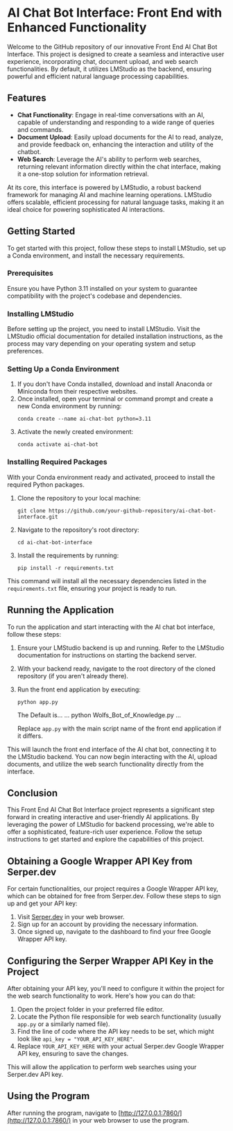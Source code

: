 
# AI Chat Bot Interface: Front End with Enhanced Functionality

Welcome to the GitHub repository of our innovative Front End AI Chat Bot Interface. This project is designed to create a seamless and interactive user experience, incorporating chat, document upload, and web search functionalities. By default, it utilizes LMStudio as the backend, ensuring powerful and efficient natural language processing capabilities.

## Features

- **Chat Functionality**: Engage in real-time conversations with an AI, capable of understanding and responding to a wide range of queries and commands.
- **Document Upload**: Easily upload documents for the AI to read, analyze, and provide feedback on, enhancing the interaction and utility of the chatbot.
- **Web Search**: Leverage the AI's ability to perform web searches, returning relevant information directly within the chat interface, making it a one-stop solution for information retrieval.

At its core, this interface is powered by LMStudio, a robust backend framework for managing AI and machine learning operations. LMStudio offers scalable, efficient processing for natural language tasks, making it an ideal choice for powering sophisticated AI interactions.

## Getting Started

To get started with this project, follow these steps to install LMStudio, set up a Conda environment, and install the necessary requirements.

### Prerequisites

Ensure you have Python 3.11 installed on your system to guarantee compatibility with the project's codebase and dependencies.

### Installing LMStudio

Before setting up the project, you need to install LMStudio. Visit the LMStudio official documentation for detailed installation instructions, as the process may vary depending on your operating system and setup preferences.

### Setting Up a Conda Environment

1. If you don't have Conda installed, download and install Anaconda or Miniconda from their respective websites.
2. Once installed, open your terminal or command prompt and create a new Conda environment by running:
   ```
   conda create --name ai-chat-bot python=3.11
   ```
3. Activate the newly created environment:
   ```
   conda activate ai-chat-bot
   ```

### Installing Required Packages

With your Conda environment ready and activated, proceed to install the required Python packages.

1. Clone the repository to your local machine:
   ```
   git clone https://github.com/your-github-repository/ai-chat-bot-interface.git
   ```
2. Navigate to the repository's root directory:
   ```
   cd ai-chat-bot-interface
   ```
3. Install the requirements by running:
   ```
   pip install -r requirements.txt
   ```

This command will install all the necessary dependencies listed in the `requirements.txt` file, ensuring your project is ready to run.

## Running the Application

To run the application and start interacting with the AI chat bot interface, follow these steps:

1. Ensure your LMStudio backend is up and running. Refer to the LMStudio documentation for instructions on starting the backend server.
2. With your backend ready, navigate to the root directory of the cloned repository (if you aren't already there).
3. Run the front end application by executing:
   ```
   python app.py
   ```
   
   The Default is...
   ...
   python Wolfs_Bot_of_Knowledge.py
   ...
   
   Replace `app.py` with the main script name of the front end application if it differs.

This will launch the front end interface of the AI chat bot, connecting it to the LMStudio backend. You can now begin interacting with the AI, upload documents, and utilize the web search functionality directly from the interface.

## Conclusion

This Front End AI Chat Bot Interface project represents a significant step forward in creating interactive and user-friendly AI applications. By leveraging the power of LMStudio for backend processing, we're able to offer a sophisticated, feature-rich user experience. Follow the setup instructions to get started and explore the capabilities of this project.

## Obtaining a Google Wrapper API Key from Serper.dev

For certain functionalities, our project requires a Google Wrapper API key, which can be obtained for free from Serper.dev. Follow these steps to sign up and get your API key:

1. Visit [Serper.dev](https://serper.dev) in your web browser.
2. Sign up for an account by providing the necessary information.
3. Once signed up, navigate to the dashboard to find your free Google Wrapper API key.

## Configuring the Serper Wrapper API Key in the Project

After obtaining your API key, you'll need to configure it within the project for the web search functionality to work. Here's how you can do that:

1. Open the project folder in your preferred file editor.
2. Locate the Python file responsible for web search functionality (usually `app.py` or a similarly named file).
3. Find the line of code where the API key needs to be set, which might look like `api_key = "YOUR_API_KEY_HERE"`.
4. Replace `YOUR_API_KEY_HERE` with your actual Serper.dev Google Wrapper API key, ensuring to save the changes.

This will allow the application to perform web searches using your Serper.dev API key.

## Using the Program

After running the program, navigate to [http://127.0.0.1:7860/](http://127.0.0.1:7860/) in your web browser to use the program.
